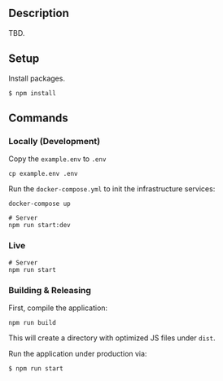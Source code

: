 ## Description

TBD.

## Setup

Install packages.

```
$ npm install
```

## Commands

### Locally (Development)

Copy the `example.env` to `.env`

```shell script
cp example.env .env
```

Run the `docker-compose.yml` to init the infrastructure services:

```shell script
docker-compose up
```

```shell script
# Server
npm run start:dev
```

### Live

```shell script
# Server
npm run start
```

### Building & Releasing

First, compile the application:

```shell script
npm run build
```

This will create a directory with optimized JS files under `dist`.

Run the application under production via:

```shell script
$ npm run start
```
